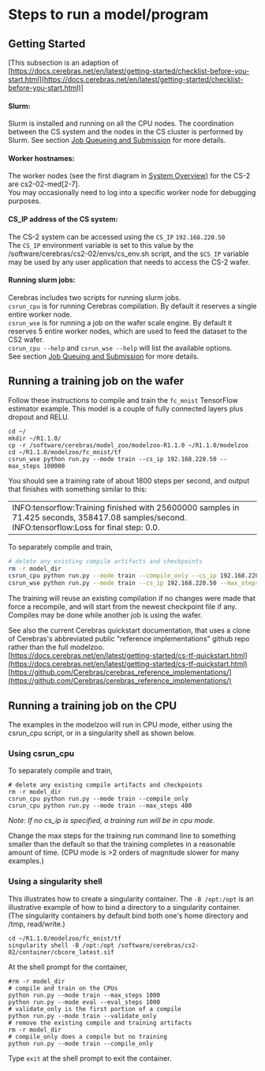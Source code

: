 # Steps to run a model/program

## Getting Started
[This subsection is an adaption of <br>
[https://docs.cerebras.net/en/latest/getting-started/checklist-before-you-start.html](https://docs.cerebras.net/en/latest/getting-started/checklist-before-you-start.html)]

<!---#### Login steps:<br>
Follow the instructions in section [Connect to a CS-2 node](./Connect-to-a-CS-2-node.md)--->

<!---
#### Cerebras SIF container:<br>
The Cerebras Singularity container (SIF) is used for all work with the Cerebras software, and includes the Cerebras Graph Compiler (CGC) and other necessary software.</br>
Its path is /software/cerebras/cs2-02/container/cbcore_latest.sif<br>
It is used by the csrun_cpu and csrun_wse scripts, and can also be used directly with singularity.<br>
--->

#### Slurm:<br>
Slurm is installed and running on all the CPU nodes. The coordination between the CS system and the nodes in the CS cluster is performed by Slurm. See section
[Job Queueing and Submission](Job-Queuing-and-Submission.md) for more details.</br>
<!---
[TODO Verify that a csrun_wse job locks the CS-2 wafer for exclusive use; if not, then it will need to be fixed. (Even with a hack like exclusively reserving >50% of the worker nodes by default)]
--->

#### Worker hostnames:<br>
<!---The worker nodes for the 1st CS-2 are testbed-cs2-01-med[2-7].ai.alcf.anl.gov<br>--->
The worker nodes (see the first diagram in [System Overview](System-Overview.md#system-overview)) for the CS-2 are cs2-02-med[2-7].<br>
You may occasionally need to log into a specific worker node for debugging purposes.

#### CS_IP address of the CS system:<br>
<!---The first CS-2 uses CS_IP 192.168.220.30<br>--->
The CS-2 system can be accessed using the `CS_IP` `192.168.220.50`<br>
The `CS_IP` environment variable is set to this value by the /software/cerebras/cs2-02/envs/cs_env.sh script, and the `$CS_IP` variable may be used by any user application that needs to access the CS-2 wafer.

#### Running slurm jobs:<br>
Cerebras includes two scripts for running slurm jobs.<br>
`csrun_cpu` is for running Cerebras compilation. By default it reserves a single entire worker node.<br>
`csrun_wse` is for running a job on the wafer scale engine. By default it reserves 5 entire worker nodes, which are used to feed the dataset to the CS2 wafer.<br>
```csrun_cpu --help``` and ```csrun_wse --help``` will list the available options.<br>
See section [Job Queuing and Submission](Job-Queuing-and-Submission.md) for more details.


## Running a training job on the wafer
Follow these instructions to compile and train the `fc_mnist` TensorFlow estimator example. This model is a couple of fully connected layers plus dropout and RELU. <br>

```console
cd ~/
mkdir ~/R1.1.0/
cp -r /software/cerebras/model_zoo/modelzoo-R1.1.0 ~/R1.1.0/modelzoo
cd ~/R1.1.0/modelzoo/fc_mnist/tf
csrun_wse python run.py --mode train --cs_ip 192.168.220.50 --max_steps 100000
```

You should see a training rate of about 1800 steps per second, and output that finishes with something similar to this:

<table>
<tbody>
<tr class="odd">
<td>
INFO:tensorflow:Training finished with 25600000 samples in 71.425 seconds, 358417.08 samples/second.<br />
INFO:tensorflow:Loss for final step: 0.0.</strong></td>
</td>
</tr>
</tbody>
</table>

To separately compile and train,
```bash
# delete any existing compile artifacts and checkpoints
rm -r model_dir
csrun_cpu python run.py --mode train --compile_only --cs_ip 192.168.220.50
csrun_wse python run.py --mode train --cs_ip 192.168.220.50 --max_steps 100000
```

The training will reuse an existing compilation if no changes were made that force a recompile, and will start from the newest checkpoint file if any. Compiles may be done while another job is using the wafer.

See also the current Cerebras quickstart documentation, that uses a clone of Cerebras's abbreviated public "reference implementations" github repo rather than the full modelzoo.<br>
[https://docs.cerebras.net/en/latest/getting-started/cs-tf-quickstart.html](https://docs.cerebras.net/en/latest/getting-started/cs-tf-quickstart.html)<br>
[https://github.com/Cerebras/cerebras_reference_implementations/](https://github.com/Cerebras/cerebras_reference_implementations/)


## Running a training job on the CPU

The examples in the modelzoo<!--- [TODO And PyTorch?]--> will run in CPU mode, either using the csrun_cpu script, or in a singularity shell as shown below.<br>

### Using csrun_cpu

To separately compile and train,
```console
# delete any existing compile artifacts and checkpoints
rm -r model_dir
csrun_cpu python run.py --mode train --compile_only
csrun_cpu python run.py --mode train --max_steps 400
```

<i>Note: If no cs_ip is specified, a training run will be in cpu mode. </i>

Change the max steps for the training run command line to something smaller than the default so that the training completes in a reasonable amount of time. (CPU mode is &gt;2 orders of magnitude slower for many examples.)

### Using a singularity shell
This illustrates how to create a singularity container.
The `-B /opt:/opt` is an illustrative example of how to bind a directory to a singularity container. (The singularity containers by default bind both one's home directory and /tmp, read/write.)
```console
cd ~/R1.1.0/modelzoo/fc_mnist/tf
singularity shell -B /opt:/opt /software/cerebras/cs2-02/container/cbcore_latest.sif
```

At the shell prompt for the container,
```console
#rm -r model_dir
# compile and train on the CPUs
python run.py --mode train --max_steps 1000
python run.py --mode eval --eval_steps 1000
# validate_only is the first portion of a compile
python run.py --mode train --validate_only
# remove the existing compile and training artifacts
rm -r model_dir
# compile_only does a compile but no training
python run.py --mode train --compile_only
```

Type `exit` at the shell prompt to exit the container.
